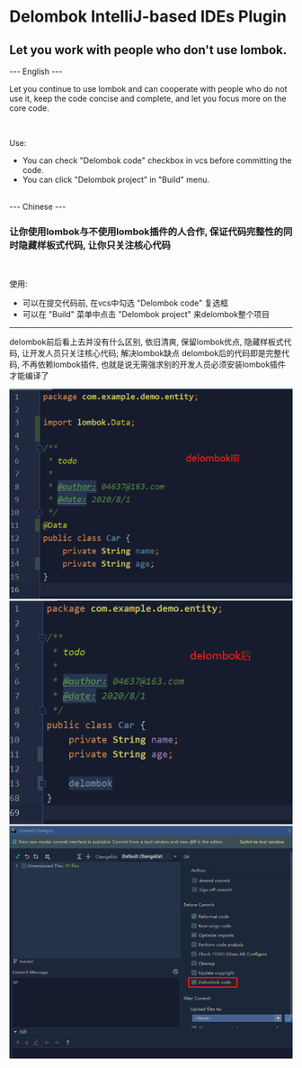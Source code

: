 <h1>Delombok IntelliJ-based IDEs Plugin</h1>
<h2>Let you work with people who don't use lombok.</h2>
--- English ---
<p>Let you continue to use lombok and can cooperate with people who do not use it, keep the code concise and complete, and let you focus more on the core code.</p>
<br>
<p>Use: </p>
<ul>
<li>You can check "Delombok code" checkbox in vcs before committing the code.</li>
<li>You can click "Delombok project" in "Build" menu.</li>
</ul>
<br>
--- Chinese ---
<h3>让你使用lombok与不使用lombok插件的人合作, 保证代码完整性的同时隐藏样板式代码, 让你只关注核心代码</h3><br>
<p>使用: </p>
<ul>
<li>可以在提交代码前, 在vcs中勾选 "Delombok code" 复选框</li>
<li>可以在 "Build" 菜单中点击 "Delombok project" 来delombok整个项目</li>
</ul>
<hr>
<p>delombok前后看上去并没有什么区别, 依旧清爽, 保留lombok优点, 隐藏样板式代码, 让开发人员只关注核心代码; 解决lombok缺点 delombok后的代码即是完整代码, 不再依赖lombok插件, 也就是说无需强求别的开发人员必须安装lombok插件才能编译了</p>

![delombok之前](https://github.com/04637/delombok/blob/master/otherR/1.png)
![delombok之后](https://github.com/04637/delombok/blob/master/otherR/2.png)
![提交代码前勾选](https://github.com/04637/delombok/blob/master/otherR/3.png)               
